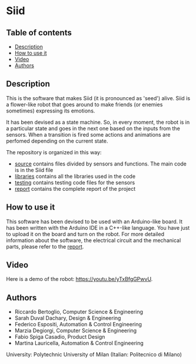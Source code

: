 # Siid

## Table of contents
- [Description](#description)
- [How to use it](#how-to-use-it)
- [Video](#video)
- [Authors](#authors)

## Description

This is the software that makes Siid (it is pronounced as 'seed') alive. Siid is a flower-like robot that goes around to make friends (or enemies sometimes) expressing its emotions. 

It has been devised as a state machine. So, in every moment, the robot is in a particular state and goes in the next one based on the inputs from the sensors. When a transition is fired some actions and animations are perfomed depending on the current state. 

The repository is organized in this way:
- [source](source/Siid) contains files divided by sensors and functions. The main code is in the Siid file
- [libraries](libraries) contains all the libraries used in the code
- [testing](testing) contains testing code files for the sensors
- [report](documentation/report.pdf) contains the complete report of the project

## How to use it

This software has been devised to be used with an Arduino-like board. It has been written with the Arduino IDE in a C++-like language. You have just to upload it on the board and turn on the robot. For more detailed information about the software, the electrical circuit and the mechanical parts, please refer to the [report](documentation/report.pdf).

## Video

Here is a demo of the robot: https://youtu.be/yTxBfgGPwvU.

## Authors

- Riccardo Bertoglio, Computer Science & Engineering
- Sarah Duval Dachary, Design & Engineering
- Federico Espositi, Automation & Control Engineering
- Marzia Degiorgi, Computer Science & Engineering
- Fabio Spiga Casadio, Product Design
- Martina Lauricella, Automation & Control Engineering

University: Polytechnic University of Milan (Italian: Politecnico di Milano)


